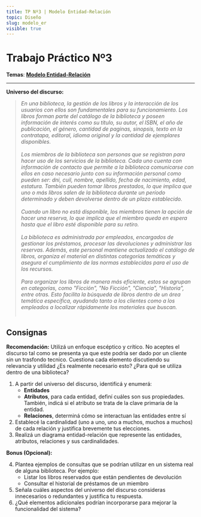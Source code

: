```yaml
---
title: TP Nº3 | Modelo Entidad-Relación
topic: Diseño
slug: modelo_er
visible: true
---
```


# Trabajo Práctico Nº3

**Temas**: **[Modelo Entidad-Relación](/lessons/mer)**

<hr>

**Universo del discurso:**

> _En una biblioteca, la gestión de los libros y la interacción de los usuarios con ellos son fundamentales para su funcionamiento. Los libros forman parte del catálogo de la biblioteca y poseen información de interés como su título, su autor, el ISBN, el año de publicación, el género, cantidad de paginas, sinopsis, texto en la contratapa, editoral, idioma original y la cantidad de ejemplares disponibles. <br/><br/>
> Los miembros de la biblioteca son personas que se registran para hacer uso de los servicios de la biblioteca. Cada uno cuenta con información de contacto que permite a la biblioteca comunicarse con ellos en caso necesario junto con su información personal como pueden ser: dni, cuil, nombre, apellido, fecha de nacimiento, edad, estatura. También pueden tomar libros prestados, lo que implica que uno o más libros salen de la biblioteca durante un período determinado y deben devolverse dentro de un plazo establecido. <br/><br/>
> Cuando un libro no está disponible, los miembros tienen la opción de hacer una reserva, lo que implica que el miembro queda en espera hasta que el libro esté disponible para su retiro. <br/><br/>
> La biblioteca es administrada por empleados, encargados de gestionar los préstamos, procesar las devoluciones y administrar las reservas. Además, este personal mantiene actualizado el catálogo de libros, organiza el material en distintas categorías temáticas y asegura el cumplimiento de las normas establecidas para el uso de los recursos. <br/><br/>
> Para organizar los libros de manera más eficiente, estos se agrupan en categorías, como "Ficción", "No Ficción", "Ciencia", "Historia", entre otras. Esto facilita la búsqueda de libros dentro de un área temática específica, ayudando tanto a los clientes como a los empleados a localizar rápidamente los materiales que buscan. <br/><br/>_

## Consignas

<div id="instructions">

**Recomendación:** Utilizá un enfoque escéptico y crítico. No aceptes el discurso tal como se presenta ya que este podría ser dado por un cliente sin un trasfondo tecnico. Cuestiona cada elemento discutiendo su relevancia y utilidad ¿Es realmente necesario esto? ¿Para qué se utiliza dentro de una biblioteca?

1. A partir del universo del discurso, identificá y enumerá:
   - **Entidades**
   - **Atributos**, para cada entidad, definí cuáles son sus propiedades. También, indicá si el atributo se trata de la clave primaria de la entidad.
   - **Relaciones**, determiná cómo se interactuan las entidades entre sí
2. Establecé la cardinalidad (uno a uno, uno a muchos, muchos a muchos) de cada relación y justifica brevemente tus elecciones.
3. Realizá un diagrama entidad-relación que represente las entidades, atributos, relaciones y sus cardinalidades.

<div id="bonus">

**Bonus (Opcional):**

4. Plantea ejemplos de consultas que se podrían utilizar en un sistema real de alguna biblioteca. Por ejemplo:
   - Listar los libros reservados que están pendientes de devolución
   - Consultar el historial de préstamos de un miembro
5. Señala cuáles aspectos del universo del discurso consideras innecesarios o redundantes y justifica tu respuesta.
6. ¿Qué elementos adicionales podrían incorporarse para mejorar la funcionalidad del sistema?

</div>

</div>

